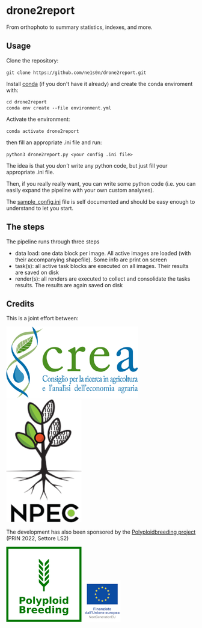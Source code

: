 # drone2report
From orthophoto to summary statistics, indexes, and more.

## Usage

Clone the repository:

`git clone https://github.com/ne1s0n/drone2report.git`

Install [conda](https://docs.conda.io/projects/conda/en/latest/user-guide/install/index.html) (if you don't have it already) and create the conda enviroment with:

```
cd drone2report
conda env create --file environment.yml
```

Activate the environment:

`conda activate drone2report`

then fill an appropriate .ini file and run:

`python3 drone2report.py <your config .ini file>`

The idea is that you *don't* write any python code, but just fill your appropriate .ini file.

Then, if you really really want, you can write some python code (i.e. you can easily expand the pipeline with your own custom analyses).

The 
[sample_config.ini](sample_config.ini) file is self documented and should be easy enough to understand to let you start.

## The steps

The pipeline runs through three steps

- data load: one data block per image. All active images are loaded (with their accompanying shapefile). Some info are print on screen
- task(s): all active task blocks are executed on all images. Their results are saved on disk
- render(s): all renders are executed to collect and consolidate the tasks results. The results are again saved on disk

## Credits

This is a joint effort between:

[<img src="PR/crea_logo.png" width=350>](https://www.crea.gov.it/)
[<img src="PR/NPEC_logo.png" width=200>](https://www.npec.nl/)


The development has also been sponsored by the [Polyploidbreeding project](https://polyploidbreeding.ibba.cnr.it/) (PRIN 2022, Settore LS2)

[<img src="PR/polyploidbreeding_logo.png" width=200>](https://polyploidbreeding.ibba.cnr.it/)
<img src="PR/EU_logo.jpg">
